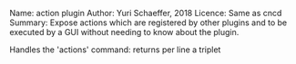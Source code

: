 Name:    action plugin
Author:  Yuri Schaeffer, 2018
Licence: Same as cncd
Summary: Expose actions which are registered by other plugins and to be 
         executed by a GUI without needing to know about the plugin.

Handles the 'actions' command:
returns per line a triplet <action> <label> <description>
